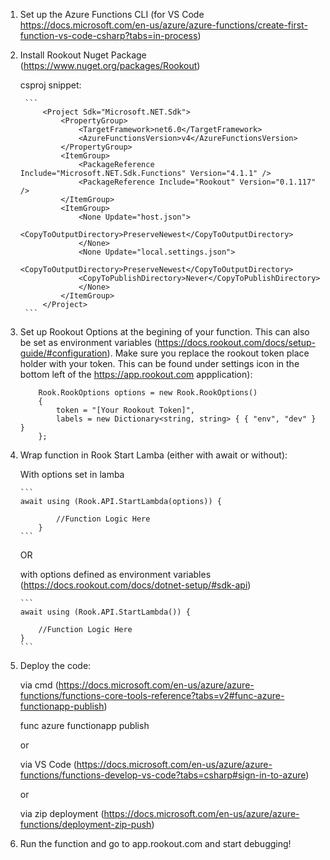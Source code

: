 1. Set up the Azure Functions CLI (for VS Code https://docs.microsoft.com/en-us/azure/azure-functions/create-first-function-vs-code-csharp?tabs=in-process)

2. Install Rookout Nuget Package (https://www.nuget.org/packages/Rookout)

    csproj snippet:

        ```
            <Project Sdk="Microsoft.NET.Sdk">
                <PropertyGroup>
                    <TargetFramework>net6.0</TargetFramework>
                    <AzureFunctionsVersion>v4</AzureFunctionsVersion>
                </PropertyGroup>
                <ItemGroup>
                    <PackageReference Include="Microsoft.NET.Sdk.Functions" Version="4.1.1" />
                    <PackageReference Include="Rookout" Version="0.1.117" />
                </ItemGroup>
                <ItemGroup>
                    <None Update="host.json">
                    <CopyToOutputDirectory>PreserveNewest</CopyToOutputDirectory>
                    </None>
                    <None Update="local.settings.json">
                    <CopyToOutputDirectory>PreserveNewest</CopyToOutputDirectory>
                    <CopyToPublishDirectory>Never</CopyToPublishDirectory>
                    </None>
                </ItemGroup>
            </Project>
        ```

3. Set up Rookout Options at the begining of your function. This can also be set as environment variables (https://docs.rookout.com/docs/setup-guide/#configuration). Make sure you replace the rookout token place holder with your token. This can be found under settings icon in the bottom left of the https://app.rookout.com appplication):

    ```
        Rook.RookOptions options = new Rook.RookOptions() 
        {
            token = "[Your Rookout Token]",
            labels = new Dictionary<string, string> { { "env", "dev" } }
        };

    ```

4.  Wrap function in Rook Start Lamba (either with await or without):
        
    With options set in lamba

        ```
        await using (Rook.API.StartLambda(options)) {

                //Function Logic Here
            }
        ```

    OR
    
    with options defined as environment variables (https://docs.rookout.com/docs/dotnet-setup/#sdk-api)

        ```
        await using (Rook.API.StartLambda()) {

            //Function Logic Here
        }
        ```
    

5. Deploy the code:

    via cmd (https://docs.microsoft.com/en-us/azure/azure-functions/functions-core-tools-reference?tabs=v2#func-azure-functionapp-publish) 
    
    func azure functionapp publish <FunctionAppName>

    or

    via VS Code (https://docs.microsoft.com/en-us/azure/azure-functions/functions-develop-vs-code?tabs=csharp#sign-in-to-azure)

    or

    via zip deployment (https://docs.microsoft.com/en-us/azure/azure-functions/deployment-zip-push)

    

6. Run the function and go to app.rookout.com and start debugging!
